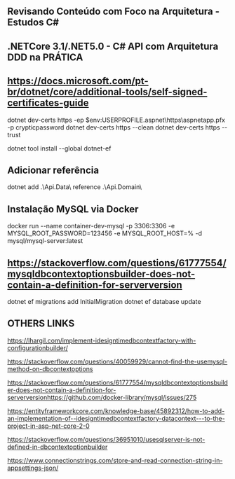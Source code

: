 ## Revisando Conteúdo com Foco na Arquitetura - Estudos C#

## .NETCore 3.1/.NET5.0 - C# API com Arquitetura DDD na PRÁTICA

## https://docs.microsoft.com/pt-br/dotnet/core/additional-tools/self-signed-certificates-guide

dotnet dev-certs https -ep $env:USERPROFILE\.aspnet\https\aspnetapp.pfx -p crypticpassword
dotnet dev-certs https --clean
dotnet dev-certs https --trust

dotnet tool install --global dotnet-ef

## Adicionar referência

dotnet add .\Api.Data\ reference .\Api.Domain\

## Instalação MySQL via Docker

docker run --name container-dev-mysql -p 3306:3306 -e MYSQL_ROOT_PASSWORD=123456 -e MYSQL_ROOT_HOST=% -d mysql/mysql-server:latest

## https://stackoverflow.com/questions/61777554/mysqldbcontextoptionsbuilder-does-not-contain-a-definition-for-serverversion

dotnet ef migrations add InitialMigration
dotnet ef database update

## OTHERS LINKS

https://lhargil.com/implement-idesigntimedbcontextfactory-with-configurationbuilder/

https://stackoverflow.com/questions/40059929/cannot-find-the-usemysql-method-on-dbcontextoptions

https://stackoverflow.com/questions/61777554/mysqldbcontextoptionsbuilder-does-not-contain-a-definition-for-serverversionhttps://github.com/docker-library/mysql/issues/275

https://entityframeworkcore.com/knowledge-base/45892312/how-to-add-an-implementation-of--idesigntimedbcontextfactory-datacontext---to-the-project-in-asp-net-core-2-0

https://stackoverflow.com/questions/36951010/usesqlserver-is-not-defined-in-dbcontextoptionbuilder

https://www.connectionstrings.com/store-and-read-connection-string-in-appsettings-json/

